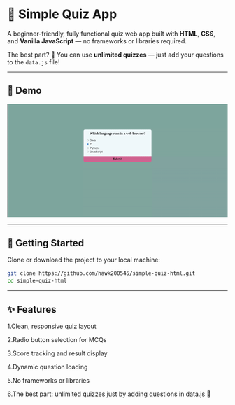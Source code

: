 # 🧠 Simple Quiz App

A beginner-friendly, fully functional quiz web app built with **HTML**, **CSS**, and **Vanilla JavaScript** — no frameworks or libraries required.

The best part? 🎉 You can use **unlimited quizzes** — just add your questions to the `data.js` file!

---

## 📸 Demo

![Quiz Demo](./quiz-demo.gif)

---

## 🚀 Getting Started

Clone or download the project to your local machine:

```bash
git clone https://github.com/hawk200545/simple-quiz-html.git
cd simple-quiz-html
```
---

## ✨ Features

1.Clean, responsive quiz layout

2.Radio button selection for MCQs

3.Score tracking and result display

4.Dynamic question loading

5.No frameworks or libraries

6.The best part: unlimited quizzes just by adding questions in data.js 🎉

